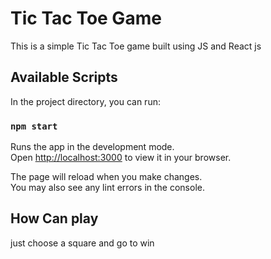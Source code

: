 # Tic Tac Toe Game

This is a simple Tic Tac Toe game built using JS and React js

## Available Scripts

In the project directory, you can run:

### `npm start`

Runs the app in the development mode.\
Open [http://localhost:3000](http://localhost:3000) to view it in your browser.

The page will reload when you make changes.\
You may also see any lint errors in the console.

## How Can play
just choose a square and go to win
